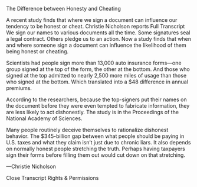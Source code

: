 The Difference between Honesty and Cheating

A recent study finds that where we sign a document can influence our tendency to be honest or cheat. Christie Nicholson reports
Full Transcript 
We sign our names to various documents all the time. Some signatures seal a legal contract. Others pledge us to an action. Now a study finds that when and where someone sign a document can influence the likelihood of them being honest or cheating.

Scientists had people sign more than 13,000 auto insurance forms—one group signed at the top of the form, the other at the bottom. And those who signed at the top admitted to nearly 2,500 more miles of usage than those who signed at the bottom. Which translated into a $48 difference in annual premiums.

According to the researchers, because the top-signers put their names on the document before they were even tempted to fabricate information, they are less likely to act dishonestly. The study is in the Proceedings of the National Academy of Sciences.

Many people routinely deceive themselves to rationalize dishonest behavior. The $345-billion gap between what people should be paying in U.S. taxes and what they claim isn’t just due to chronic liars. It also depends on normally honest people stretching the truth. Perhaps having taxpayers sign their forms before filling them out would cut down on that stretching.

—Christie Nicholson



Close Transcript
Rights & Permissions
